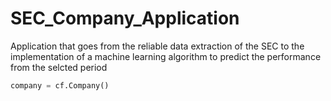 # SEC_Company_Application
Application that goes from the reliable data extraction of the SEC to the implementation of a machine learning algorithm to predict the performance from the selcted period


```python
company = cf.Company()
```
